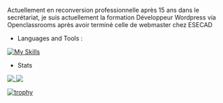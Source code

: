 Actuellement en reconversion professionnelle après 15 ans dans le secrétariat, je suis actuellement la formation Développeur Wordpress via Openclassrooms après avoir terminé celle de webmaster chez ESECAD

- Languages and Tools :

[![My Skills](https://skillicons.dev/icons?i=html,css,vscode,wordpress)](https://skillicons.dev)

- Stats

<a href="https://github.com/VanessaFauvet/github-readme-stats">
  <img align="top" src="https://github-readme-stats.vercel.app/api?username=VanessaFauvet&show_icons=true&theme=dracula" />
</a>
<a href="https://github.com/VanessaFauvet">
  <img align="top" src="https://github-readme-stats.vercel.app/api/top-langs/?username=VanessaFauvet&layout=compact&theme=dracula" />
</a>


[![trophy](https://github-profile-trophy.vercel.app/?username=VanessaFauvet&theme=dracula)](https://github.com/VanessaFauvet/github-profile-trophy)
